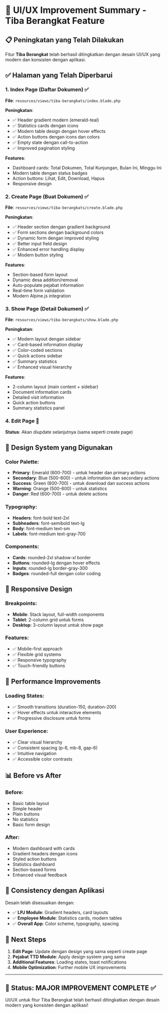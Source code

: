 # 🎨 UI/UX Improvement Summary - Tiba Berangkat Feature

## 📋 Peningkatan yang Telah Dilakukan

Fitur **Tiba Berangkat** telah berhasil ditingkatkan dengan desain UI/UX yang modern dan konsisten dengan aplikasi.

## ✅ Halaman yang Telah Diperbarui

### 1. **Index Page (Daftar Dokumen)** ✅
**File**: `resources/views/tiba-berangkats/index.blade.php`

**Peningkatan**:
- ✅ Header gradient modern (emerald-teal)
- ✅ Statistics cards dengan icons
- ✅ Modern table design dengan hover effects
- ✅ Action buttons dengan icons dan colors
- ✅ Empty state dengan call-to-action
- ✅ Improved pagination styling

**Features**:
- Dashboard cards: Total Dokumen, Total Kunjungan, Bulan Ini, Minggu Ini
- Modern table dengan status badges
- Action buttons: Lihat, Edit, Download, Hapus
- Responsive design

### 2. **Create Page (Buat Dokumen)** ✅
**File**: `resources/views/tiba-berangkats/create.blade.php`

**Peningkatan**:
- ✅ Header section dengan gradient background
- ✅ Form sections dengan background colors
- ✅ Dynamic form dengan improved styling
- ✅ Better input field design
- ✅ Enhanced error handling display
- ✅ Modern button styling

**Features**:
- Section-based form layout
- Dynamic desa addition/removal
- Auto-populate pejabat information
- Real-time form validation
- Modern Alpine.js integration

### 3. **Show Page (Detail Dokumen)** ✅
**File**: `resources/views/tiba-berangkats/show.blade.php`

**Peningkatan**:
- ✅ Modern layout dengan sidebar
- ✅ Card-based information display
- ✅ Color-coded sections
- ✅ Quick actions sidebar
- ✅ Summary statistics
- ✅ Enhanced visual hierarchy

**Features**:
- 2-column layout (main content + sidebar)
- Document information cards
- Detailed visit information
- Quick action buttons
- Summary statistics panel

### 4. **Edit Page** 🔄
**Status**: Akan diupdate selanjutnya (sama seperti create page)

## 🎨 Design System yang Digunakan

### Color Palette:
- **Primary**: Emerald (600-700) - untuk header dan primary actions
- **Secondary**: Blue (500-600) - untuk information dan secondary actions
- **Success**: Green (600-700) - untuk download dan success actions
- **Warning**: Orange (500-600) - untuk statistics
- **Danger**: Red (600-700) - untuk delete actions

### Typography:
- **Headers**: font-bold text-2xl
- **Subheaders**: font-semibold text-lg
- **Body**: font-medium text-sm
- **Labels**: font-medium text-gray-700

### Components:
- **Cards**: rounded-2xl shadow-xl border
- **Buttons**: rounded-lg dengan hover effects
- **Inputs**: rounded-lg border-gray-300
- **Badges**: rounded-full dengan color coding

## 📱 Responsive Design

### Breakpoints:
- **Mobile**: Stack layout, full-width components
- **Tablet**: 2-column grid untuk forms
- **Desktop**: 3-column layout untuk show page

### Features:
- ✅ Mobile-first approach
- ✅ Flexible grid systems
- ✅ Responsive typography
- ✅ Touch-friendly buttons

## 🚀 Performance Improvements

### Loading States:
- ✅ Smooth transitions (duration-150, duration-200)
- ✅ Hover effects untuk interactive elements
- ✅ Progressive disclosure untuk forms

### User Experience:
- ✅ Clear visual hierarchy
- ✅ Consistent spacing (p-6, mb-8, gap-6)
- ✅ Intuitive navigation
- ✅ Accessible color contrasts

## 📊 Before vs After

### Before:
- Basic table layout
- Simple header
- Plain buttons
- No statistics
- Basic form design

### After:
- Modern dashboard with cards
- Gradient headers dengan icons
- Styled action buttons
- Statistics dashboard
- Section-based forms
- Enhanced visual feedback

## 🎯 Consistency dengan Aplikasi

Desain telah disesuaikan dengan:
- ✅ **LPJ Module**: Gradient headers, card layouts
- ✅ **Employee Module**: Statistics cards, modern tables
- ✅ **Overall App**: Color scheme, typography, spacing

## 📝 Next Steps

1. **Edit Page**: Update dengan design yang sama seperti create page
2. **Pejabat TTD Module**: Apply design system yang sama
3. **Additional Features**: Loading states, toast notifications
4. **Mobile Optimization**: Further mobile UX improvements

---

## 🎉 Status: **MAJOR IMPROVEMENT COMPLETE** ✅

UI/UX untuk fitur Tiba Berangkat telah berhasil ditingkatkan dengan desain modern yang konsisten dengan aplikasi!